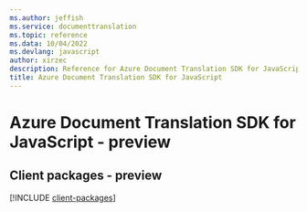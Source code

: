 ```yaml
---
ms.author: jeffish
ms.service: documenttranslation
ms.topic: reference
ms.data: 10/04/2022
ms.devlang: javascript
author: xirzec
description: Reference for Azure Document Translation SDK for JavaScript
title: Azure Document Translation SDK for JavaScript
---
```

# Azure Document Translation SDK for JavaScript - preview

## Client packages - preview
[!INCLUDE [client-packages](document-translation-client-index.md)]